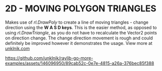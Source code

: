 
# 2D - MOVING POLYGON TRIANGLES
Makes use of *rl.DrawPoly* to create a line of moving triangles - change direction using the **W A S D keys**. This is the easier method, as opposed to using *rl.DrawTriangle*, as you do not have to recalculate the Vector2 points on direction change. The change direction movement is rough and could definitely be improved however it demonstrates the usage. View more at [unklnik.com](https://unklnik.com/posts/2d-moving-triangles/)

https://github.com/unklnik/raylib-go-more-examples/assets/146096950/89cab52c-0e7e-4815-a26a-376bec85f388
